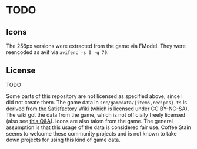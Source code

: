 # TODO

## Icons

The 256px versions were extracted from the game via FModel. 
They were reencoded as avif via `avifenc -s 0 -q 70`.

## License

TODO

Some parts of this repository are not licensed as specified above, since I did not create them.
The game data in `src/gamedata/{items,recipes}.ts` is derived from [the Satisfactory Wiki](https://satisfactory.wiki.gg) (which is licensed under CC BY-NC-SA). 
The wiki got the data from the game, which is not officially freely licensed (also see [this Q&A](https://questions.satisfactorygame.com/post/65e5367dcd33105bd53f931f)).
Icons are also taken from the game.
The general assumption is that this usage of the data is considered fair use.
Coffee Stain seems to welcome these community projects and is not known to take down projects for using this kind of game data.
